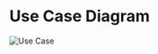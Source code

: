 # Use Case Diagram
![Use Case](https://user-images.githubusercontent.com/82274701/115008694-100f8600-9ec9-11eb-9529-6a11a6a4ffb2.png)
